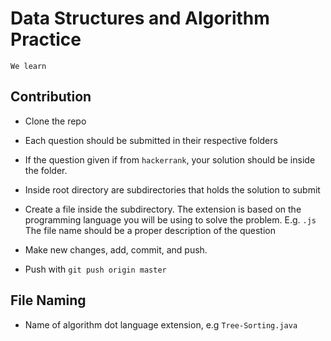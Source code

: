 # Data Structures and Algorithm Practice
`We learn`
## Contribution

- Clone the repo

- Each question should be submitted in their respective folders

- If the question given if from `hackerrank`, your solution should be inside the folder.

- Inside root directory are subdirectories that holds the solution to submit

- Create a file inside the subdirectory. The extension is based on the programming language you will be using to solve
the problem. E.g. `.js` The file name should be a proper description of the question

- Make new changes, add, commit, and push.

- Push with `git push origin master`

## File Naming
- Name of algorithm dot language extension, e.g `Tree-Sorting.java`